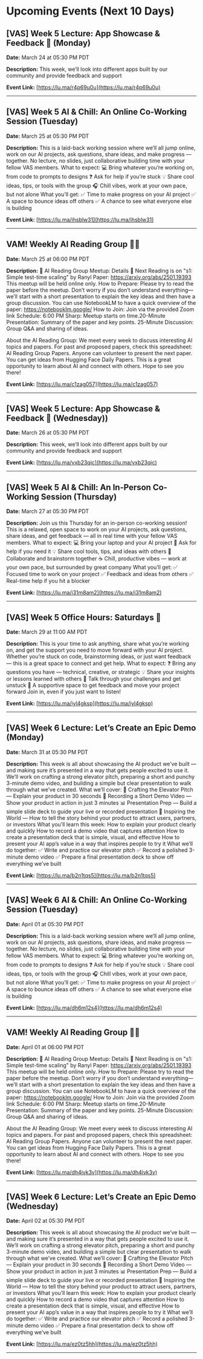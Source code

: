 # Upcoming Events (Next 10 Days)

## [VAS] Week 5 Lecture: App Showcase & Feedback 🚀 (Monday)

**Date:** March 24 at 05:30 PM PDT

**Description:** This week, we’ll look into different apps built by our community and provide feedback and support

**Event Link:** [https://lu.ma/r4p69u0u](https://lu.ma/r4p69u0u)

---

## [VAS] Week 5 AI & Chill: An Online Co-Working Session (Tuesday)

**Date:** March 25 at 05:30 PM PDT

**Description:** This is a laid-back working session where we’ll all jump online, work on our AI projects, ask questions, share ideas, and make progress — together. No lecture, no slides, just collaborative building time with your fellow VAS members.
What to expect:
💻 Bring whatever you’re working on, from code to prompts to designs
❓ Ask for help if you’re stuck
💡 Share cool ideas, tips, or tools with the group
🎧 Chill vibes, work at your own pace, but not alone
What you’ll get:
✅ Time to make progress on your AI project
✅ A space to bounce ideas off others
✅ A chance to see what everyone else is building

**Event Link:** [https://lu.ma/ihsblw31](https://lu.ma/ihsblw31)

---

## VAM! Weekly AI Reading Group 🤖📖

**Date:** March 25 at 06:00 PM PDT

**Description:** 🤖 AI Reading Group Meetup: Details 🤖
Next Reading is on "s1: Simple test-time scaling" by Ranyl
Paper: https://arxiv.org/abs/2501.19393
This meetup will be held online only.
How to Prepare:
Please try to read the paper before the meetup. Don’t worry if you don’t understand everything—we’ll start with a short presentation to explain the key ideas and then have a group discussion.
You can use NotebookLM to have a quick overview of the paper: https://notebooklm.google/
How to Join:
Join via the provided Zoom link
Schedule:
6:00 PM Sharp: Meetup starts on time.20-Minute Presentation: Summary of the paper and key points.
25-Minute Discussion: Group Q&A and sharing of ideas.

About the AI Reading Group:
We meet every week to discuss interesting AI topics and papers.
For past and proposed papers, check this spreadsheet: AI Reading Group Papers.
Anyone can volunteer to present the next paper. You can get ideas from Hugging Face Daily Papers.
This is a great opportunity to learn about AI and connect with others. Hope to see you there!

**Event Link:** [https://lu.ma/c1zag057](https://lu.ma/c1zag057)

---

## [VAS] Week 5 Lecture: App Showcase & Feedback 🚀 (Wednesday))

**Date:** March 26 at 05:30 PM PDT

**Description:** This week, we’ll look into different apps built by our community and provide feedback and support

**Event Link:** [https://lu.ma/vxb23qic](https://lu.ma/vxb23qic)

---

## [VAS] Week 5 AI & Chill: An In-Person Co-Working Session (Thursday)

**Date:** March 27 at 05:30 PM PDT

**Description:** Join us this Thursday for an in-person co-working session! This is a relaxed, open space to work on your AI projects, ask questions, share ideas, and get feedback — all in real time with your fellow VAS members.
What to expect:
💻 Bring your laptop and your AI project
💬 Ask for help if you need it
💡 Share cool tools, tips, and ideas with others
🤝 Collaborate and brainstorm together
☕ Chill, productive vibes — work at your own pace, but surrounded by great company
What you’ll get:
✅ Focused time to work on your project
✅ Feedback and ideas from others
✅ Real-time help if you hit a blocker

**Event Link:** [https://lu.ma/i31m8am2](https://lu.ma/i31m8am2)

---

## [VAS] Week 5 Office Hours: Saturdays 💬

**Date:** March 29 at 11:00 AM PDT

**Description:** This is your time to ask anything, share what you’re working on, and get the support you need to move forward with your AI project. Whether you’re stuck on code, brainstorming ideas, or just want feedback — this is a great space to connect and get help.
What to expect:
❓ Bring any questions you have — technical, creative, or strategic
💡 Share your insights or lessons learned with others
🚧 Talk through your challenges and get unstuck
🤝 A supportive space to get feedback and move your project forward
Join in, even if you just want to listen!

**Event Link:** [https://lu.ma/iyl4gksp](https://lu.ma/iyl4gksp)

---

## [VAS] Week 6 Lecture: Let’s Create an Epic Demo (Monday)

**Date:** March 31 at 05:30 PM PDT

**Description:** This week is all about showcasing the AI product we’ve built — and making sure it’s presented in a way that gets people excited to use it. We’ll work on crafting a strong elevator pitch, preparing a short and punchy 3-minute demo video, and building a simple but clear presentation to walk through what we’ve created.
What we’ll cover:
🎯 Crafting the Elevator Pitch — Explain your product in 30 seconds
🎥 Recording a Short Demo Video — Show your product in action in just 3 minutes
📊 Presentation Prep — Build a simple slide deck to guide your live or recorded presentation
🚀 Inspiring the World — How to tell the story behind your product to attract users, partners, or investors
What you’ll learn this week:
How to explain your product clearly and quickly
How to record a demo video that captures attention
How to create a presentation deck that is simple, visual, and effective
How to present your AI app’s value in a way that inspires people to try it
What we’ll do together:
✅ Write and practice our elevator pitch
✅ Record a polished 3-minute demo video
✅ Prepare a final presentation deck to show off everything we’ve built

**Event Link:** [https://lu.ma/b2n1tqs5](https://lu.ma/b2n1tqs5)

---

## [VAS] Week 6 AI & Chill: An Online Co-Working Session (Tuesday)

**Date:** April 01 at 05:30 PM PDT

**Description:** This is a laid-back working session where we’ll all jump online, work on our AI projects, ask questions, share ideas, and make progress — together. No lecture, no slides, just collaborative building time with your fellow VAS members.
What to expect:
💻 Bring whatever you’re working on, from code to prompts to designs
❓ Ask for help if you’re stuck
💡 Share cool ideas, tips, or tools with the group
🎧 Chill vibes, work at your own pace, but not alone
What you’ll get:
✅ Time to make progress on your AI project
✅ A space to bounce ideas off others
✅ A chance to see what everyone else is building

**Event Link:** [https://lu.ma/dh6m12s4](https://lu.ma/dh6m12s4)

---

## VAM! Weekly AI Reading Group 🤖📖

**Date:** April 01 at 06:00 PM PDT

**Description:** 🤖 AI Reading Group Meetup: Details 🤖
Next Reading is on "s1: Simple test-time scaling" by Ranyl
Paper: https://arxiv.org/abs/2501.19393
This meetup will be held online only.
How to Prepare:
Please try to read the paper before the meetup. Don’t worry if you don’t understand everything—we’ll start with a short presentation to explain the key ideas and then have a group discussion.
You can use NotebookLM to have a quick overview of the paper: https://notebooklm.google/
How to Join:
Join via the provided Zoom link
Schedule:
6:00 PM Sharp: Meetup starts on time.20-Minute Presentation: Summary of the paper and key points.
25-Minute Discussion: Group Q&A and sharing of ideas.

About the AI Reading Group:
We meet every week to discuss interesting AI topics and papers.
For past and proposed papers, check this spreadsheet: AI Reading Group Papers.
Anyone can volunteer to present the next paper. You can get ideas from Hugging Face Daily Papers.
This is a great opportunity to learn about AI and connect with others. Hope to see you there!

**Event Link:** [https://lu.ma/dh4ivk3v](https://lu.ma/dh4ivk3v)

---

## [VAS] Week 6 Lecture: Let’s Create an Epic Demo (Wednesday)

**Date:** April 02 at 05:30 PM PDT

**Description:** This week is all about showcasing the AI product we’ve built — and making sure it’s presented in a way that gets people excited to use it. We’ll work on crafting a strong elevator pitch, preparing a short and punchy 3-minute demo video, and building a simple but clear presentation to walk through what we’ve created.
What we’ll cover:
🎯 Crafting the Elevator Pitch — Explain your product in 30 seconds
🎥 Recording a Short Demo Video — Show your product in action in just 3 minutes
📊 Presentation Prep — Build a simple slide deck to guide your live or recorded presentation
🚀 Inspiring the World — How to tell the story behind your product to attract users, partners, or investors
What you’ll learn this week:
How to explain your product clearly and quickly
How to record a demo video that captures attention
How to create a presentation deck that is simple, visual, and effective
How to present your AI app’s value in a way that inspires people to try it
What we’ll do together:
✅ Write and practice our elevator pitch
✅ Record a polished 3-minute demo video
✅ Prepare a final presentation deck to show off everything we’ve built

**Event Link:** [https://lu.ma/ez0tz5hh](https://lu.ma/ez0tz5hh)

---

